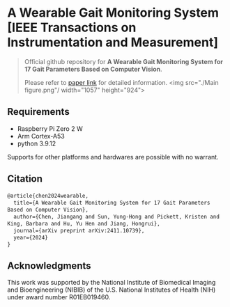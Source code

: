 # A Wearable Gait Monitoring System [IEEE Transactions on Instrumentation and Measurement]

> Official github repository for **A Wearable Gait Monitoring System for 17 Gait Parameters Based on Computer Vision**. 
> 
> Please refer to [paper link](https://arxiv.org/abs/2411.10739) for detailed information.
<img src="./Main figure.png"/ width="1057" height="924">

## Requirements

- Raspberry Pi Zero 2 W
- Arm Cortex-A53
- python 3.9.12

Supports for other platforms and hardwares are possible with no warrant. 

## Citation
```
@article{chen2024wearable,
  title={A Wearable Gait Monitoring System for 17 Gait Parameters Based on Computer Vision},
  author={Chen, Jiangang and Sun, Yung-Hong and Pickett, Kristen and King, Barbara and Hu, Yu Hen and Jiang, Hongrui},
  journal={arXiv preprint arXiv:2411.10739},
  year={2024}
}
```

## Acknowledgments
This work was supported by the National Institute of Biomedical Imaging and Bioengineering (NIBIB) of the U.S. National Institutes of Health (NIH) under award number R01EB019460.
